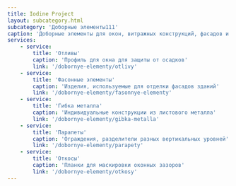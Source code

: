 ```yaml
---
title: Iodine Project
layout: subcategory.html
subcategory: 'Доборные элементы111'
caption: 'Доборные элементы для окон, витражных конструкций, фасадов и кровли'
services:
    - service:
        title: 'Отливы'
        caption: 'Профиль для окна для защиты от осадков'
        link: '/dobornye-elementy/otlivy'
    - service:
        title: 'Фасонные элементы'
        caption: 'Изделия, используемые для отделки фасадов зданий'
        link: '/dobornye-elementy/fasonnye-elementy'
    - service:
        title: 'Гибка металла'
        caption: 'Индивидуальные конструкции из листового металла'
        link: '/dobornye-elementy/gibka-metalla'
    - service:
        title: 'Парапеты'
        caption: 'Ограждения, разделители разных вертикальных уровней'
        link: '/dobornye-elementy/parapety'
    - service:
        title: 'Откосы'
        caption: 'Планки для маскировки оконных зазоров'
        link: '/dobornye-elementy/otkosy'
---
```

